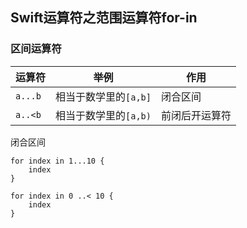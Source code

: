 ## Swift运算符之范围运算符for-in

### 区间运算符

| 运算符 |举例 | 作用 |
| --- | --- | --- |
| `a...b` | 相当于数学里的`[a,b]` | 闭合区间 |
| `a..<b` | 相当于数学里的`[a,b)` | 前闭后开运算符 |

闭合区间
```
for index in 1...10 {
    index
}
```

```
for index in 0 ..< 10 {
    index
}
```
















